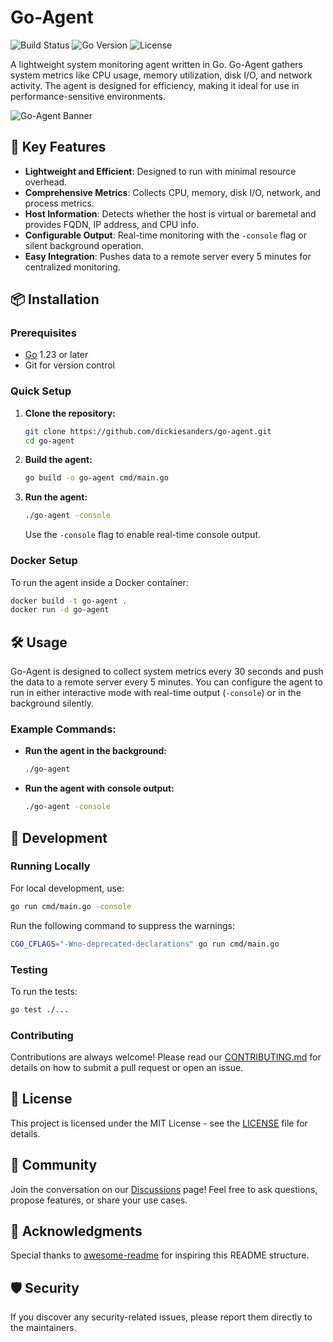 # Go-Agent

![Build Status](https://github.com/dickiesanders/go-agent/actions/workflows/build.yml/badge.svg)
![Go Version](https://img.shields.io/github/go-mod/go-version/dickiesanders/go-agent?style=flat)
![License](https://img.shields.io/github/license/dickiesanders/go-agent?style=flat)

A lightweight system monitoring agent written in Go. Go-Agent gathers system metrics like CPU usage, memory utilization, disk I/O, and network activity. The agent is designed for efficiency, making it ideal for use in performance-sensitive environments.

![Go-Agent Banner](https://example.com/go-agent-banner.png) <!-- You can add a banner image here -->

## 🌟 Key Features

- **Lightweight and Efficient**: Designed to run with minimal resource overhead.
- **Comprehensive Metrics**: Collects CPU, memory, disk I/O, network, and process metrics.
- **Host Information**: Detects whether the host is virtual or baremetal and provides FQDN, IP address, and CPU info.
- **Configurable Output**: Real-time monitoring with the `-console` flag or silent background operation.
- **Easy Integration**: Pushes data to a remote server every 5 minutes for centralized monitoring.

## 📦 Installation

### Prerequisites

- [Go](https://golang.org/doc/install) 1.23 or later
- Git for version control

### Quick Setup

1. **Clone the repository:**

   ```bash
   git clone https://github.com/dickiesanders/go-agent.git
   cd go-agent
   ```

2. **Build the agent:**

   ```bash
   go build -o go-agent cmd/main.go
   ```

3. **Run the agent:**

   ```bash
   ./go-agent -console
   ```

   Use the `-console` flag to enable real-time console output.

### Docker Setup

To run the agent inside a Docker container:

```bash
docker build -t go-agent .
docker run -d go-agent
```

## 🛠️ Usage

Go-Agent is designed to collect system metrics every 30 seconds and push the data to a remote server every 5 minutes. You can configure the agent to run in either interactive mode with real-time output (`-console`) or in the background silently.

### Example Commands:

- **Run the agent in the background:**

  ```bash
  ./go-agent
  ```

- **Run the agent with console output:**

  ```bash
  ./go-agent -console
  ```

## 🚀 Development

### Running Locally

For local development, use:

```bash
go run cmd/main.go -console
```

Run the following command to suppress the warnings:

```bash
CGO_CFLAGS="-Wno-deprecated-declarations" go run cmd/main.go
```

### Testing

To run the tests:

```bash
go test ./...
```

### Contributing

Contributions are always welcome! Please read our [CONTRIBUTING.md](CONTRIBUTING.md) for details on how to submit a pull request or open an issue.

## 📄 License

This project is licensed under the MIT License - see the [LICENSE](LICENSE) file for details.

## 👥 Community

Join the conversation on our [Discussions](https://github.com/dickiesanders/go-agent/discussions) page! Feel free to ask questions, propose features, or share your use cases.

## 📝 Acknowledgments

Special thanks to [awesome-readme](https://github.com/matiassingers/awesome-readme) for inspiring this README structure.

## 🛡️ Security

If you discover any security-related issues, please report them directly to the maintainers.